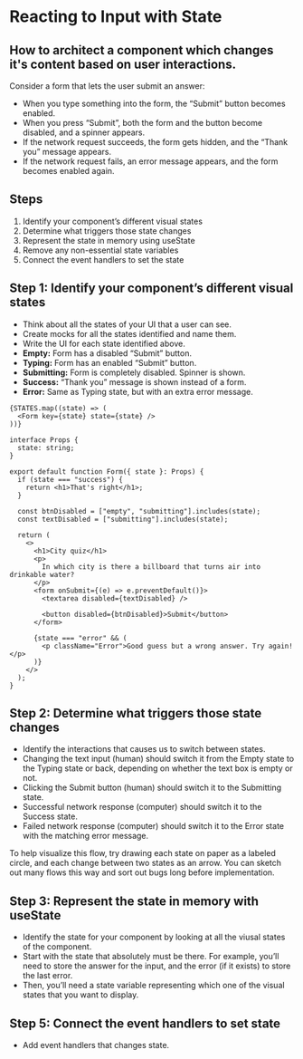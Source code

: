 # Reacting to Input with State

## How to architect a component which changes it's content based on user interactions.

Consider a form that lets the user submit an answer:

- When you type something into the form, the “Submit” button becomes enabled.
- When you press “Submit”, both the form and the button become disabled, and a spinner appears.
- If the network request succeeds, the form gets hidden, and the “Thank you” message appears.
- If the network request fails, an error message appears, and the form becomes enabled again.


## Steps

1. Identify your component’s different visual states
2. Determine what triggers those state changes
3. Represent the state in memory using useState
4. Remove any non-essential state variables
5. Connect the event handlers to set the state


## Step 1: Identify your component’s different visual states 

- Think about all the states of your UI that a user can see.
- Create mocks for all the states identified and name them.
- Write the UI for each state identified above.
- **Empty:** Form has a disabled “Submit” button.
- **Typing:** Form has an enabled “Submit” button.
- **Submitting:** Form is completely disabled. Spinner is shown.
- **Success:** “Thank you” message is shown instead of a form.
- **Error:** Same as Typing state, but with an extra error message.

```tsx
{STATES.map((state) => (
  <Form key={state} state={state} />
))}

interface Props {
  state: string;
}

export default function Form({ state }: Props) {
  if (state === "success") {
    return <h1>That's right</h1>;
  }

  const btnDisabled = ["empty", "submitting"].includes(state);
  const textDisabled = ["submitting"].includes(state);

  return (
    <>
      <h1>City quiz</h1>
      <p>
        In which city is there a billboard that turns air into drinkable water?
      </p>
      <form onSubmit={(e) => e.preventDefault()}>
        <textarea disabled={textDisabled} />

        <button disabled={btnDisabled}>Submit</button>
      </form>

      {state === "error" && (
        <p className="Error">Good guess but a wrong answer. Try again!</p>
      )}
    </>
  );
}

```

## Step 2: Determine what triggers those state changes 

- Identify the interactions that causes us to switch between states.
- Changing the text input (human) should switch it from the Empty state to the Typing state or back, depending on whether the text box is empty or not.
- Clicking the Submit button (human) should switch it to the Submitting state.
- Successful network response (computer) should switch it to the Success state.
- Failed network response (computer) should switch it to the Error state with the matching error message.

To help visualize this flow, try drawing each state on paper as a labeled circle, and each change between two states as an arrow. You can sketch out many flows this way and sort out bugs long before implementation.


## Step 3: Represent the state in memory with useState 

- Identify the state for your component by looking at all the viusal states of the component.
- Start with the state that absolutely must be there. For example, you’ll need to store the answer for the input, and the error (if it exists) to store the last error.
- Then, you’ll need a state variable representing which one of the visual states that you want to display. 


## Step 5: Connect the event handlers to set state 

- Add event handlers that changes state.
